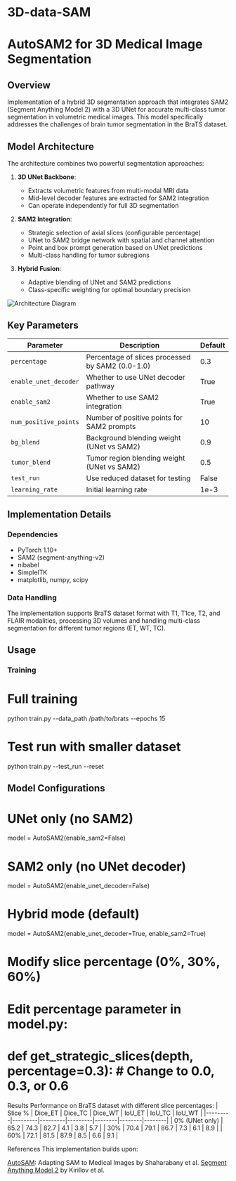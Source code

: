 # 3D-data-SAM

# AutoSAM2 for 3D Medical Image Segmentation

## Overview
Implementation of a hybrid 3D segmentation approach that integrates SAM2 (Segment Anything Model 2) with a 3D UNet for accurate multi-class tumor segmentation in volumetric medical images. This model specifically addresses the challenges of brain tumor segmentation in the BraTS dataset.

## Model Architecture

The architecture combines two powerful segmentation approaches:

1. **3D UNet Backbone**:
   - Extracts volumetric features from multi-modal MRI data
   - Mid-level decoder features are extracted for SAM2 integration
   - Can operate independently for full 3D segmentation

2. **SAM2 Integration**:
   - Strategic selection of axial slices (configurable percentage)
   - UNet to SAM2 bridge network with spatial and channel attention
   - Point and box prompt generation based on UNet predictions
   - Multi-class handling for tumor subregions

3. **Hybrid Fusion**:
   - Adaptive blending of UNet and SAM2 predictions
   - Class-specific weighting for optimal boundary precision

![Architecture Diagram](assets/architecture.png)

## Key Parameters

| Parameter | Description | Default |
|-----------|-------------|---------|
| `percentage` | Percentage of slices processed by SAM2 (0.0-1.0) | 0.3 |
| `enable_unet_decoder` | Whether to use UNet decoder pathway | True |
| `enable_sam2` | Whether to use SAM2 integration | True |
| `num_positive_points` | Number of positive points for SAM2 prompts | 10 |
| `bg_blend` | Background blending weight (UNet vs SAM2) | 0.9 |
| `tumor_blend` | Tumor region blending weight (UNet vs SAM2) | 0.5 |
| `test_run` | Use reduced dataset for testing | False |
| `learning_rate` | Initial learning rate | 1e-3 |

## Implementation Details

### Dependencies
- PyTorch 1.10+
- SAM2 (segment-anything-v2)
- nibabel
- SimpleITK
- matplotlib, numpy, scipy

### Data Handling
The implementation supports BraTS dataset format with T1, T1ce, T2, and FLAIR modalities, processing 3D volumes and handling multi-class segmentation for different tumor regions (ET, WT, TC).

## Usage

### Training
# Full training
python train.py --data_path /path/to/brats --epochs 15

# Test run with smaller dataset
python train.py --test_run --reset

## Model Configurations

# UNet only (no SAM2)
model = AutoSAM2(enable_sam2=False)

# SAM2 only (no UNet decoder)
model = AutoSAM2(enable_unet_decoder=False)

# Hybrid mode (default)
model = AutoSAM2(enable_unet_decoder=True, enable_sam2=True)

# Modify slice percentage (0%, 30%, 60%)
# Edit percentage parameter in model.py:
# def get_strategic_slices(depth, percentage=0.3): # Change to 0.0, 0.3, or 0.6



Results
Performance on BraTS dataset with different slice percentages:
| Slice % | Dice_ET | Dice_TC | Dice_WT | IoU_ET | IoU_TC | IoU_WT |
|---------|---------|---------|---------|--------|--------|--------|
| 0% (UNet only) | 65.2 | 74.3 | 82.7 | 4.1 | 3.8 | 5.7 |
| 30% | 70.4 | 79.1 | 86.7 | 7.3 | 6.1 | 8.9 |
| 60% | 72.1 | 81.5 | 87.9 | 8.5 | 6.6 | 9.1 |


References
This implementation builds upon:

[AutoSAM]([url](https://github.com/talshaharabany/AutoSAM)): Adapting SAM to Medical Images by Shaharabany et al.
[Segment Anything Model 2]([url](https://github.com/facebookresearch/sam2)) by Kirillov et al.
